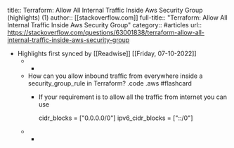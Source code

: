title:: Terraform: Allow All Internal Traffic Inside Aws Security Group (highlights) (1)
author:: [[stackoverflow.com]]
full-title:: "Terraform: Allow All Internal Traffic Inside Aws Security Group"
category:: #articles
url:: https://stackoverflow.com/questions/63001838/terraform-allow-all-internal-traffic-inside-aws-security-group

- Highlights first synced by [[Readwise]] [[Friday, 07-10-2022]]
	- -
	- How can you allow inbound traffic from everywhere inside a security_group_rule in Terraform? .code .aws #flashcard
		- If your requirement is to allow all the traffic from internet you can use
		  
		    cidr_blocks      = ["0.0.0.0/0"] 
		    ipv6_cidr_blocks = ["::/0"]
	- -